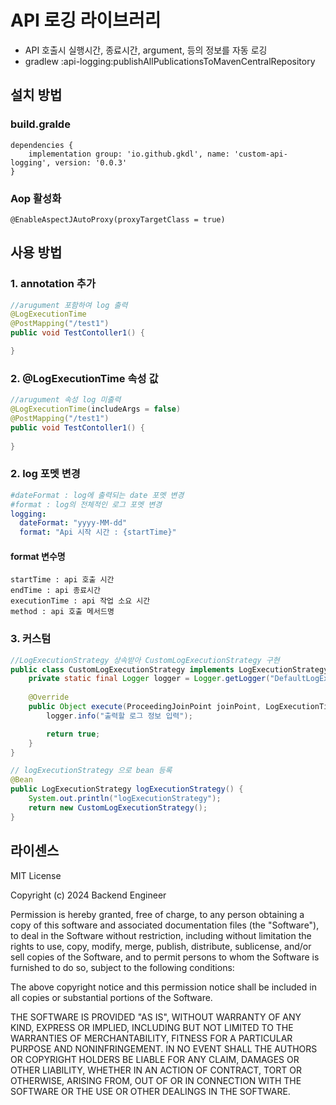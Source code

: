 # API 로깅 라이브러리
- API 호출시 실행시간, 종료시간, argument, 등의 정보를 자동 로깅
- gradlew :api-logging:publishAllPublicationsToMavenCentralRepository

## 설치 방법
### build.gralde
```
dependencies {
    implementation group: 'io.github.gkdl', name: 'custom-api-logging', version: '0.0.3'
}
```

### Aop 활성화
```
@EnableAspectJAutoProxy(proxyTargetClass = true)
```

## 사용 방법

### 1. annotation 추가
```JAVA
//arugument 포함하여 log 출력
@LogExecutionTime
@PostMapping("/test1")
public void TestContoller1() {

}
```

### 2. @LogExecutionTime 속성 값
```JAVA
//arugument 속성 log 미출력
@LogExecutionTime(includeArgs = false)
@PostMapping("/test1")
public void TestContoller1() {
    
}
```

### 2. log 포멧 변경
```yaml
#dateFormat : log에 출력되는 date 포멧 변경
#format : log의 전체적인 로그 포멧 변경
logging:
  dateFormat: "yyyy-MM-dd"
  format: "Api 시작 시간 : {startTime}"

```
#### format 변수명
 ```
 startTime : api 호출 시간
 endTime : api 종료시간
 executionTime : api 작업 소요 시간
 method : api 호출 메서드명
 ```

### 3. 커스텀
```JAVA
//LogExecutionStrategy 상속받아 CustomLogExecutionStrategy 구현
public class CustomLogExecutionStrategy implements LogExecutionStrategy  {
    private static final Logger logger = Logger.getLogger("DefaultLogExecutionStrategy");
    
    @Override
    public Object execute(ProceedingJoinPoint joinPoint, LogExecutionTime logExecutionTime) throws Throwable {
        logger.info("출력할 로그 정보 입력");

        return true;
    }
}

// logExecutionStrategy 으로 bean 등록
@Bean
public LogExecutionStrategy logExecutionStrategy() {
    System.out.println("logExecutionStrategy");
    return new CustomLogExecutionStrategy();
}
```

## 라이센스
MIT License

Copyright (c) 2024 Backend Engineer

Permission is hereby granted, free of charge, to any person obtaining a copy
of this software and associated documentation files (the "Software"), to deal
in the Software without restriction, including without limitation the rights
to use, copy, modify, merge, publish, distribute, sublicense, and/or sell
copies of the Software, and to permit persons to whom the Software is
furnished to do so, subject to the following conditions:

The above copyright notice and this permission notice shall be included in all
copies or substantial portions of the Software.

THE SOFTWARE IS PROVIDED "AS IS", WITHOUT WARRANTY OF ANY KIND, EXPRESS OR
IMPLIED, INCLUDING BUT NOT LIMITED TO THE WARRANTIES OF MERCHANTABILITY,
FITNESS FOR A PARTICULAR PURPOSE AND NONINFRINGEMENT. IN NO EVENT SHALL THE
AUTHORS OR COPYRIGHT HOLDERS BE LIABLE FOR ANY CLAIM, DAMAGES OR OTHER
LIABILITY, WHETHER IN AN ACTION OF CONTRACT, TORT OR OTHERWISE, ARISING FROM,
OUT OF OR IN CONNECTION WITH THE SOFTWARE OR THE USE OR OTHER DEALINGS IN THE
SOFTWARE.
